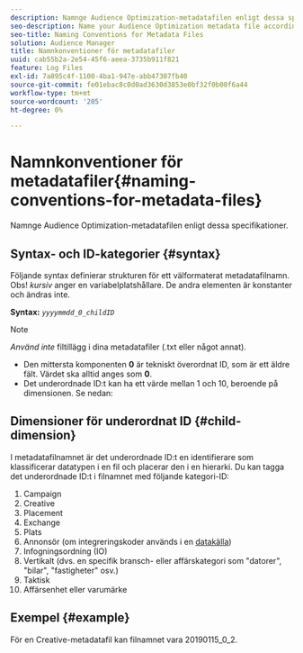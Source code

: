```yaml
---
description: Namnge Audience Optimization-metadatafilen enligt dessa specifikationer.
seo-description: Name your Audience Optimization metadata file according to these specifications.
seo-title: Naming Conventions for Metadata Files
solution: Audience Manager
title: Namnkonventioner för metadatafiler
uuid: cab55b2a-2e54-45f6-aeea-3735b911f821
feature: Log Files
exl-id: 7a895c4f-1100-4ba1-947e-abb47307fb40
source-git-commit: fe01ebac8c0d0ad3630d3853e0bf32f0b00f6a44
workflow-type: tm+mt
source-wordcount: '205'
ht-degree: 0%

---
```


# Namnkonventioner för metadatafiler{#naming-conventions-for-metadata-files}

Namnge Audience Optimization-metadatafilen enligt dessa specifikationer.

## Syntax- och ID-kategorier {#syntax}

Följande syntax definierar strukturen för ett välformaterat metadatafilnamn. Obs! *kursiv* anger en variabelplatshållare. De andra elementen är konstanter och ändras inte.

**Syntax:** *`yyyymmdd_0_childID`*

>[!NOTE]
>
>*Använd inte* filtillägg i dina metadatafiler (.txt eller något annat).

<!--In the name syntax, you'll notice a parent ID variable. Don't confuse it with the parent ID used in the [metadata file contents](../../../reporting/audience-optimization-reports/metadata-files-intro/metadata-file-contents.md). These 2 variables seem similar, but they represent different things:-->

* Den mittersta komponenten **0** är tekniskt överordnat ID, som är ett äldre fält. Värdet ska alltid anges som **0**.
* Det underordnade ID:t kan ha ett värde mellan 1 och 10, beroende på dimensionen. Se nedan:

## Dimensioner för underordnat ID {#child-dimension}

I metadatafilnamnet är det underordnade ID:t en identifierare som klassificerar datatypen i en fil och placerar den i en hierarki. Du kan tagga det underordnade ID:t i filnamnet med följande kategori-ID:

1. Campaign
1. Creative
1. Placement
1. Exchange
1. Plats
1. Annonsör (om integreringskoder används i en [datakälla](../../../features/manage-datasources.md#details))
1. Infogningsordning (IO)
1. Vertikalt (dvs. en specifik bransch- eller affärskategori som &quot;datorer&quot;, &quot;bilar&quot;, &quot;fastigheter&quot; osv.)
1. Taktisk
1. Affärsenhet eller varumärke

## Exempel {#example}

För en Creative-metadatafil kan filnamnet vara 20190115_0_2.

<!--Let's take a look at how you would use these IDs in a metadata file name. As an example, say your data file consists of campaign creatives. In this case, the campaign is a parent object and the creatives are child objects because they belong to, or are contained by, the campaign. As a result, you'd choose the following IDs for the metadata file name:

* Parent ID: `1` 
* Child ID: `2`

Your metadata file name would look like this: `20150827_1_2`

Sometimes, you might have data that does not belong to a parent object. Whenever this is the case, select ID 0 for the parent ID. In this case, your file title would look like this: `20150827_0_2`. -->
